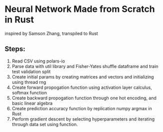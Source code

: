 # Neural Network Made from Scratch in Rust

inspired by Samson Zhang, transpiled to Rust

## Steps:
1. Read CSV using polars-io
2. Parse data with util library and Fisher-Yates shuffle dataframe and train test validation split
3. Create initial params by creating matrices and vectors and initializing using thread rng
4. Create forward propogation function using activation layer calculus, softmax function
5. Create backward propogation function through one hot encoding, and basic linear algebra
6. Create prediction accuracy function by replication numpy argmax in Rust
7. Perform gradient descent by selecting hyperparameters and iterating through data set using function.